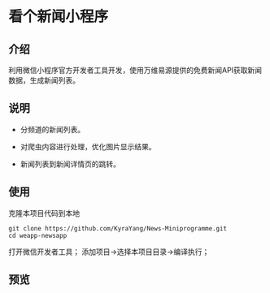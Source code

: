 # 看个新闻小程序

## 介绍

利用微信小程序官方开发者工具开发，使用万维易源提供的免费新闻API获取新闻数据，生成新闻列表。

## 说明

- 分频道的新闻列表。

- 对爬虫内容进行处理，优化图片显示结果。

- 新闻列表到新闻详情页的跳转。


## 使用

克隆本项目代码到本地
```
git clone https://github.com/KyraYang/News-Miniprogramme.git 
cd weapp-newsapp
```
打开微信开发者工具；
添加项目->选择本项目目录->编译执行；

## 预览
